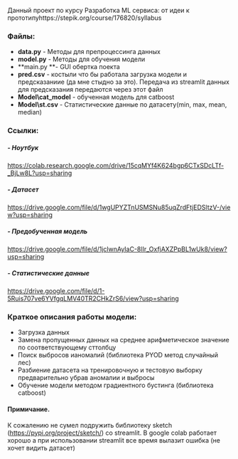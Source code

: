 Данный проект по курсу Разработка ML сервиса: от идеи к прототипуhttps://stepik.org/course/176820/syllabus
### Файлы:
- **data.py** - Методы для препроцессинга данных
- **model.py** - Методы для обучения модели
- **main.py **- GUI обертка поекта
- **pred.csv** - костыли что бы работала загрузка модели и предсказаниие (да мне стыдно за это). Передача из streamlit данных для предсказания передаются через этот файл 
- **Model\cat_model** - обученная модель для catboost
- **Model\st.csv** - Статистические данные по датасету(min, max, mean, median)

### Ссылки:
##### - Ноутбук 
https://colab.research.google.com/drive/15cqMYf4K624bgp6CTxSDcLTf-_BjLw8L?usp=sharing
#####  - Датасет 
https://drive.google.com/file/d/1wgUPYZTnUSMSNu85uqZrdFtjEDSltzV-/view?usp=sharing
##### - Предобученная модель
https://drive.google.com/file/d/1jclwnAyIaC-8lIr_OxfjAXZPpBL1wUk8/view?usp=sharing
##### - Статистические данные
https://drive.google.com/file/d/1-5Ruis707ve6YVfgqLMV40TR2CHkZrS6/view?usp=sharing

### Краткое описания работы модели:
- Загрузка данных
- Замена пропущенных данных на среднее арифметическое значение по соответствующему сттолбцу
- Поиск выбросов ианомалий (библиотека PYOD метод случайный лес)
- Разбиение  датасета на тренировочную и тестовую выборку предварительно убрав аномалии и выбросы
- Обучение модели методом градиентного бустинга (библиотека catboost)

#### Примичание.
К сожалению  не сумел подружить библиотеку  sketch (https://pypi.org/project/sketch/) со streamlit. В google colab работает  хорошо а при использовании streamlit все время вылазит ошибка (не хочет видить датасет)
